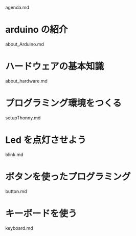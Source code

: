 agenda.md

# arduino の紹介

about_Arduino.md

# ハードウェアの基本知識

about_hardware.md

# プログラミング環境をつくる

setupThonny.md

# Led を点灯させよう

blink.md

# ボタンを使ったプログラミング

button.md

# キーボードを使う

keyboard.md
